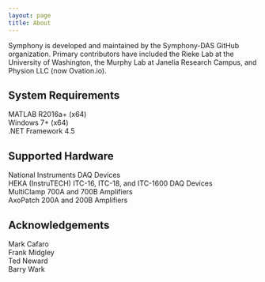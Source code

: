 ```yaml
---
layout: page
title: About
---
```


Symphony is developed and maintained by the Symphony-DAS GitHub organization. Primary contributors have included the Rieke Lab at the University of Washington, the Murphy Lab at Janelia Research Campus, and Physion LLC (now Ovation.io).

## System Requirements
MATLAB R2016a+ (x64)  
Windows 7+ (x64)  
.NET Framework 4.5  

## Supported Hardware
National Instruments DAQ Devices  
HEKA (InstruTECH) ITC-16, ITC-18, and ITC-1600 DAQ Devices  
MultiClamp 700A and 700B Amplifiers  
AxoPatch 200A and 200B Amplifiers  

## Acknowledgements
Mark Cafaro  
Frank Midgley  
Ted Neward  
Barry Wark  

